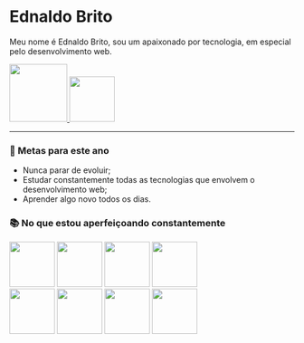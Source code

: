 # Ednaldo Brito
Meu nome é Ednaldo Brito, sou um apaixonado por tecnologia, em especial pelo desenvolvimento web.

<a href="https://www.linkedin.com/in/ednaldobrito/">
 <img src="https://img.shields.io/badge/LinkedIn-0077B5?style=for-the-badge&logo=linkedin&logoColor=white" style="width: 102px;" />
</a>

<a href="mailto:web.ednaldo@gmail.com">
 <img src="https://img.shields.io/badge/Gmail-D14836?style=for-the-badge&logo=gmail&logoColor=white" style="width: 80px;" />
</a>

--- 

### 🎯 Metas para este ano
- Nunca parar de evoluir;
- Estudar constantemente todas as tecnologias que envolvem o desenvolvimento web;
- Aprender algo novo todos os dias.

### 📚 No que estou aperfeiçoando constantemente  
<img src="https://img.shields.io/badge/HTML5-E34F26?style=for-the-badge&logo=html5&logoColor=white&logoWidth=40" style="width: 80px;" />
<img src="https://img.shields.io/badge/CSS3-1572B6?style=for-the-badge&logo=css3&logoColor=white" style="width: 80px;" />
<img src="https://img.shields.io/badge/Sass-CC6699?style=for-the-badge&logo=sass&logoColor=white" style="width: 80px;" />
<img src="https://img.shields.io/badge/JavaScript-F7DF1E?style=for-the-badge&logo=javascript&logoColor=black" style="width: 80px;" /> <br />
<img src="https://img.shields.io/badge/TypeScript-007ACC?style=for-the-badge&logo=typescript&logoColor=white" style="width: 80px;" />
<img src="https://img.shields.io/badge/Node.js-43853D?style=for-the-badge&logo=node.js&logoColor=white" style="width: 80px;" />
<img src="https://img.shields.io/badge/React-20232A?style=for-the-badge&logo=react&logoColor=61DAFB" style="width: 80px;" />
<img src="https://img.shields.io/badge/React_Native-20232A?style=for-the-badge&logo=react&logoColor=61DAFB" style="width: 80px;" />

